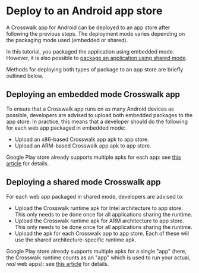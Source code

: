 # Deploy to an Android app store

A Crosswalk app for Android can be deployed to an app store after following the previous steps. The deployment mode varies depending on the packaging mode used (embedded or shared).

In this tutorial, you packaged the application using embedded mode. However, it is also possible to [package an application using shared mode](/documentation/android/run_on_android.html#shared-vs-embedded-mode).

Methods for deploying both types of package to an app store are briefly outlined below.

## Deploying an embedded mode Crosswalk app

To ensure that a Crosswalk app runs on as many Android devices as possible, developers are advised to upload both embedded packages to the app store. In practice, this means that a developer should do the following for each web app packaged in embedded mode:

*   Upload an x86-based Crosswalk app apk to app store.
*   Upload an ARM-based Crosswalk app apk to app store.

Google Play store already supports multiple apks for each app: see [this article](http://developer.android.com/google/play/publishing/multiple-apks.html) for details.

## Deploying a shared mode Crosswalk app

For each web app packaged in shared mode, developers are advised to:

*   Upload the Crosswalk runtime apk for Intel architecture to app store. This only needs to be done once for all applications sharing the runtime.
*   Upload the Crosswalk runtime apk for ARM architecture to app store.  This only needs to be done once for all applications sharing the runtime.
*   Upload the apk for each Crosswalk app to app store. Each of these will use the shared architecture-specific runtime apk.

Google Play store already supports multiple apks for a single "app" (here, the Crosswalk runtime counts as an "app" which is used to run your actual, *real* web apps): see [this article](http://developer.android.com/google/play/publishing/multiple-apks.html) for details.
